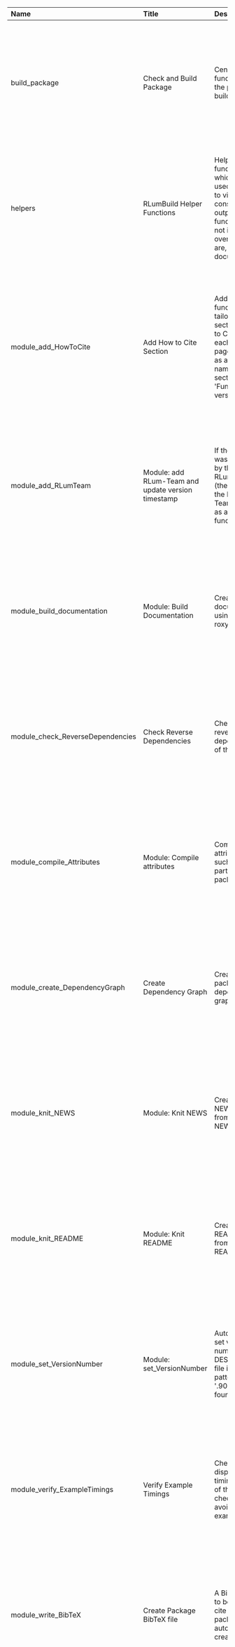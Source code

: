 

| Name                             | Title                                              | Description                                                                                                                                       | Version | m.Date | m.Time | Author                                                                                                                                                                                                                                        | Citation                                                                                                                                                                                                                                                                |
|:---------------------------------|:---------------------------------------------------|:--------------------------------------------------------------------------------------------------------------------------------------------------|:--------|:-------|:-------|:----------------------------------------------------------------------------------------------------------------------------------------------------------------------------------------------------------------------------------------------|:------------------------------------------------------------------------------------------------------------------------------------------------------------------------------------------------------------------------------------------------------------------------|
| build_package                    | Check and Build Package                            | Central function to run the package build process.                                                                                                | NA      | NA     | NA     | Sebastian Kreutzer, IRAMAT-CRP2A, UMR 5060, CNRS - Université Bordeaux Montaigne (France) -  , RLum Developer Team                                                                                                                         | Kreutzer, S. (2019). build_package(): Check and Build Package. In: Kreutzer, S., Burow, C. (2019). RLumBuild: RLum Universe Package BuildingR package version 0.1.2.9000-2. https://github.com/R-Lum/RLumBuild                                                          |
| helpers                          | RLumBuild Helper Functions                         | Helper functions which are used internally to visualise the console output. Those functions are not in the overivew, but are, however, documented | NA      | NA     | NA     | Sebastian Kreutzer, IRAMAT-CRP2A, UMR 5060, CNRS - Université Bordeaux Montaigne (France) -  , RLum Developer Team                                                                                                                         | Kreutzer, S. (2019). helpers(): RLumBuild Helper Functions. In: Kreutzer, S., Burow, C. (2019). RLumBuild: RLum Universe Package BuildingR package version 0.1.2.9000-2. https://github.com/R-Lum/RLumBuild                                                             |
| module_add_HowToCite             | Add How to Cite Section                            | Adds a function tailored section 'How to Cite' to each manual page as long as author names and a section 'Function version' exists.               | NA      | NA     | NA     | Christoph Burow (Germany), Sebastian Kreutzer, IRAMAT-CRP2A, UMR 5060, CNRS - Université Bordeaux Montaigne (Frange) -  , RLum Developer Team                                                                                              | Burow, C., Kreutzer, S. (2019). module_add_HowToCite(): Add How to Cite Section. Function version 0.2.0. In: Kreutzer, S., Burow, C. (2019). RLumBuild: RLum Universe Package BuildingR package version 0.1.2.9000-2. https://github.com/R-Lum/RLumBuild                |
| module_add_RLumTeam              | Module: add RLum-Team and update version timestamp | If the package was supported by the RLumTeam (the standard) the RLum-Team is added as author to all functions.                                    | 0.1.0   | NA     | NA     | Sebastian Kreutzer, IRAMAT-CRP2A, UMR 5060, CNRS - Université Bordeaux Montaigne (France) -  , RLum Developer Team                                                                                                                         | Kreutzer, S. (2019). module_add_RLumTeam(): Module: add RLum-Team and update version timestamp. Function version 0.1.0. In: Kreutzer, S., Burow, C. (2019). RLumBuild: RLum Universe Package BuildingR package version 0.1.2.9000-2. https://github.com/R-Lum/RLumBuild |
| module_build_documentation       | Module: Build Documentation                        | Create documentation using roxygen2                                                                                                               | 0.1.0   | NA     | NA     | Sebastian Kreutzer, IRAMAT-CRP2A, UMR 5060, CNRS - Université Bordeaux Montaigne (France) -  , RLum Developer Team                                                                                                                         | Kreutzer, S. (2019). module_build_documentation(): Module: Build Documentation. Function version 0.1.0. In: Kreutzer, S., Burow, C. (2019). RLumBuild: RLum Universe Package BuildingR package version 0.1.2.9000-2. https://github.com/R-Lum/RLumBuild                 |
| module_check_ReverseDependencies | Check Reverse Dependencies                         | Check the reverse dependencies of the package                                                                                                     | 0.1.0   | NA     | NA     | Sebastian Kreutzer, IRAMAT-CRP2A, UMR 5060, CNRS - Université Bordeaux Montaigne (France) -  , RLum Developer Team                                                                                                                         | Kreutzer, S. (2019). module_check_ReverseDependencies(): Check Reverse Dependencies. Function version 0.1.0. In: Kreutzer, S., Burow, C. (2019). RLumBuild: RLum Universe Package BuildingR package version 0.1.2.9000-2. https://github.com/R-Lum/RLumBuild            |
| module_compile_Attributes        | Module: Compile attributes                         | Compile C++ attributes if such code is part of the package                                                                                        | 0.1.0   | NA     | NA     | Sebastian Kreutzer, IRAMAT-CRP2A, UMR 5060, CNRS - Université Bordeaux Montaigne (France) -  , RLum Developer Team                                                                                                                         | Kreutzer, S. (2019). module_compile_Attributes(): Module: Compile attributes. Function version 0.1.0. In: Kreutzer, S., Burow, C. (2019). RLumBuild: RLum Universe Package BuildingR package version 0.1.2.9000-2. https://github.com/R-Lum/RLumBuild                   |
| module_create_DependencyGraph    | Create Dependency Graph                            | Create package dependency graph                                                                                                                   | 0.1.0   | NA     | NA     | Sebastian Kreutzer, IRAMAT-CRP2A, UMR 5060, CNRS - Université Bordeaux Montaigne (France) -  , RLum Developer Team                                                                                                                         | Kreutzer, S. (2019). module_create_DependencyGraph(): Create Dependency Graph. Function version 0.1.0. In: Kreutzer, S., Burow, C. (2019). RLumBuild: RLum Universe Package BuildingR package version 0.1.2.9000-2. https://github.com/R-Lum/RLumBuild                  |
| module_knit_NEWS                 | Module: Knit NEWS                                  | Create NEWS.md from NEWS.Rmd                                                                                                                      | 0.1.0   | NA     | NA     | Sebastian Kreutzer, IRAMAT-CRP2A, UMR 5060, CNRS - Université Bordeaux Montaigne (France) -  , RLum Developer Team                                                                                                                         | Kreutzer, S. (2019). module_knit_NEWS(): Module: Knit NEWS. Function version 0.1.0. In: Kreutzer, S., Burow, C. (2019). RLumBuild: RLum Universe Package BuildingR package version 0.1.2.9000-2. https://github.com/R-Lum/RLumBuild                                     |
| module_knit_README               | Module: Knit README                                | Create README.md from README.Rmd                                                                                                                  | 0.1.0   | NA     | NA     | Sebastian Kreutzer, IRAMAT-CRP2A, UMR 5060, CNRS - Université Bordeaux Montaigne (France) -  , RLum Developer Team                                                                                                                         | Kreutzer, S. (2019). module_knit_README(): Module: Knit README. Function version 0.1.0. In: Kreutzer, S., Burow, C. (2019). RLumBuild: RLum Universe Package BuildingR package version 0.1.2.9000-2. https://github.com/R-Lum/RLumBuild                                 |
| module_set_VersionNumber         | Module: set_VersionNumber                          | Automatically set version number in DESCRIPTION file if the pattern '.9000' is found.                                                             | 0.1.0   | NA     | NA     | Sebastian Kreutzer, IRAMAT-CRP2A, UMR 5060, CNRS - Université Bordeaux Montaigne (France) -  , RLum Developer Team                                                                                                                         | Kreutzer, S. (2019). module_set_VersionNumber(): Module: set_VersionNumber. Function version 0.1.0. In: Kreutzer, S., Burow, C. (2019). RLumBuild: RLum Universe Package BuildingR package version 0.1.2.9000-2. https://github.com/R-Lum/RLumBuild                     |
| module_verify_ExampleTimings     | Verify Example Timings                             | Check and display the timing results of the example checks to avoid too long example runs.                                                        | 0.1.0   | NA     | NA     | Sebastian Kreutzer, IRAMAT-CRP2A, UMR 5060, CNRS - Université Bordeaux Montaigne (France) -  , RLum Developer Team                                                                                                                         | Kreutzer, S. (2019). module_verify_ExampleTimings(): Verify Example Timings. Function version 0.1.0. In: Kreutzer, S., Burow, C. (2019). RLumBuild: RLum Universe Package BuildingR package version 0.1.2.9000-2. https://github.com/R-Lum/RLumBuild                    |
| module_write_BibTeX              | Create Package BibTeX file                         | A BibTeX file to be used to cite the package is automatically created.                                                                            | 0.1.0   | NA     | NA     | Sebastian Kreutzer, IRAMAT-CRP2A, UMR 5060, CNRS - Université Bordeaux Montaigne (France) -  , RLum Developer Team                                                                                                                         | Kreutzer, S. (2019). module_write_BibTeX(): Create Package BibTeX file. Function version 0.1.0. In: Kreutzer, S., Burow, C. (2019). RLumBuild: RLum Universe Package BuildingR package version 0.1.2.9000-2. https://github.com/R-Lum/RLumBuild                         |
| module_write_FunctionList        | Write Function Argument List                       | Create a spread-sheet table with all function arguments  Create a HTML and markdown list of all major functions in the package                    | 0.1.0   | NA     | NA     | Christoph Burow, Sebastian Kreutzer, IRAMAT-CRP2A, UMR 5060, CNRS - Université Bordeaux Montaigne (France) -   -  Sebastian Kreutzer, IRAMAT-CRP2A, UMR 5060, CNRS - Université Bordeaux Montaigne (France) -  , RLum Developer Team | Burow, C., Kreutzer, S. (2019). module_write_FunctionList(): Write Function Argument List. Function version 0.1.0. In: Kreutzer, S., Burow, C. (2019). RLumBuild: RLum Universe Package BuildingR package version 0.1.2.9000-2. https://github.com/R-Lum/RLumBuild      |

